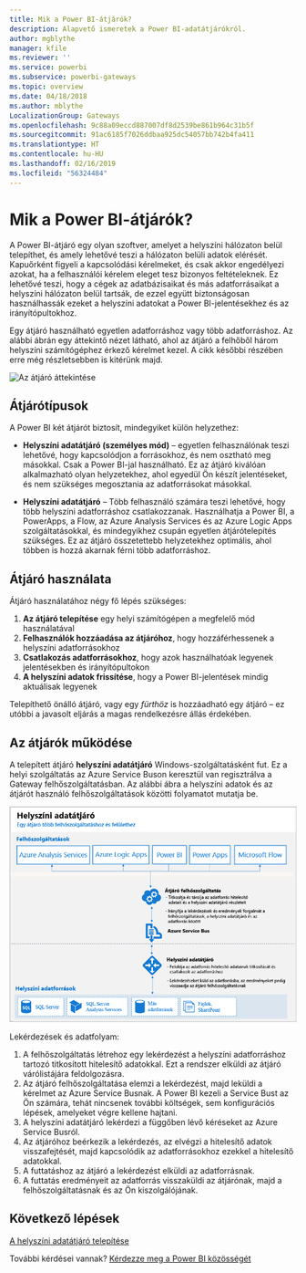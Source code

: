 ```yaml
---
title: Mik a Power BI-átjárók?
description: Alapvető ismeretek a Power BI-adatátjárókról.
author: mgblythe
manager: kfile
ms.reviewer: ''
ms.service: powerbi
ms.subservice: powerbi-gateways
ms.topic: overview
ms.date: 04/18/2018
ms.author: mblythe
LocalizationGroup: Gateways
ms.openlocfilehash: 9c88a09eccd887007df8d2539be861b964c31b5f
ms.sourcegitcommit: 91ac6185f7026ddbaa925dc54057bb742b4fa411
ms.translationtype: HT
ms.contentlocale: hu-HU
ms.lasthandoff: 02/16/2019
ms.locfileid: "56324484"
---
```

# <a name="what-are-power-bi-gateways"></a>Mik a Power BI-átjárók?

A Power BI-átjáró egy olyan szoftver, amelyet a helyszíni hálózaton belül telepíthet, és amely lehetővé teszi a hálózaton belüli adatok elérését. Kapuőrként figyeli a kapcsolódási kérelmeket, és csak akkor engedélyezi azokat, ha a felhasználói kérelem eleget tesz bizonyos feltételeknek. Ez lehetővé teszi, hogy a cégek az adatbázisaikat és más adatforrásaikat a helyszíni hálózaton belül tartsák, de ezzel együtt biztonságosan használhassák ezeket a helyszíni adatokat a Power BI-jelentésekhez és az irányítópultokhoz.

Egy átjáró használható egyetlen adatforráshoz vagy több adatforráshoz. Az alábbi ábrán egy áttekintő nézet látható, ahol az átjáró a felhőből három helyszíni számítógéphez érkező kérelmet kezel. A cikk későbbi részében erre még részletsebben is kitérünk majd.

![Az átjáró áttekintése](media/service-gateway-getting-started/gateway-overview.png)

## <a name="types-of-gateways"></a>Átjárótípusok

A Power BI két átjárót biztosít, mindegyiket külön helyzethez:

* **Helyszíni adatátjáró (személyes mód)** – egyetlen felhasználónak teszi lehetővé, hogy kapcsolódjon a forrásokhoz, és nem osztható meg másokkal. Csak a Power BI-jal használható. Ez az átjáró kiválóan alkalmazható olyan helyzetekhez, ahol egyedül Ön készít jelentéseket, és nem szükséges megosztania az adatforrásokat másokkal.

* **Helyszíni adatátjáró** – Több felhasználó számára teszi lehetővé, hogy több helyszíni adatforráshoz csatlakozzanak. Használhatja a Power BI, a PowerApps, a Flow, az Azure Analysis Services és az Azure Logic Apps szolgáltatásokkal, és mindegyikhez csupán egyetlen átjárótelepítés szükséges. Ez az átjáró összetettebb helyzetekhez optimális, ahol többen is hozzá akarnak férni több adatforráshoz. 

## <a name="using-a-gateway"></a>Átjáró használata

Átjáró használatához négy fő lépés szükséges:

1. **Az átjáró telepítése** egy helyi számítógépen a megfelelő mód használatával
2. **Felhasználók hozzáadása az átjáróhoz**, hogy hozzáférhessenek a helyszíni adatforrásokhoz
3. **Csatlakozás adatforrásokhoz**, hogy azok használhatóak legyenek jelentésekben és irányítópultokon
4. **A helyszíni adatok frissítése**, hogy a Power BI-jelentések mindig aktuálisak legyenek

Telepíthető önálló átjáró, vagy egy *fürthöz* is hozzáadható egy átjáró – ez utóbbi a javasolt eljárás a magas rendelkezésre állás érdekében.

## <a name="how-gateways-work"></a>Az átjárók működése

A telepített átjáró **helyszíni adatátjáró** Windows-szolgáltatásként fut. Ez a helyi szolgáltatás az Azure Service Buson keresztül van regisztrálva a Gateway felhőszolgáltatásban. Az alábbi ábra a helyszíni adatok és az átjárót használó felhőszolgáltatások közötti folyamatot mutatja be.

![Ábra az átjáró adatfolyamával](media/service-gateway-getting-started/gateway-how-it-works.png)

Lekérdezések és adatfolyam:

1. A felhőszolgáltatás létrehoz egy lekérdezést a helyszíni adatforráshoz tartozó titkosított hitelesítő adatokkal. Ezt a rendszer elküldi az átjáró várólistájára feldolgozásra.
2. Az átjáró felhőszolgáltatása elemzi a lekérdezést, majd leküldi a kérelmet az Azure Service Busnak. A Power BI kezeli a Service Bust az Ön számára, tehát nincsenek további költségek, sem konfigurációs lépések, amelyeket végre kellene hajtani.
3. A helyszíni adatátjáró lekérdezi a függőben lévő kéréseket az Azure Service Busról.
4. Az átjáróhoz beérkezik a lekérdezés, az elvégzi a hitelesítő adatok visszafejtését, majd kapcsolódik az adatforrásokhoz ezekkel a hitelesítő adatokkal.
5. A futtatáshoz az átjáró a lekérdezést elküldi az adatforrásnak.
6. A futtatás eredményeit az adatforrás visszaküldi az átjárónak, majd a felhőszolgáltatásnak és az Ön kiszolgálójának.

## <a name="next-steps"></a>Következő lépések
[A helyszíni adatátjáró telepítése](service-gateway-install.md)

További kérdései vannak? [Kérdezze meg a Power BI közösségét](http://community.powerbi.com/)

